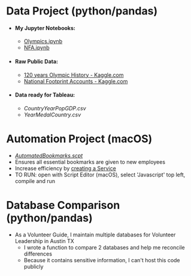 # Data Project (python/pandas)

- #### My Jupyter Notebooks:
  -  [Olympics.ipynb](https://github.com/smithwithatypo/InterviewProject/blob/master/Olympics.ipynb)  
  -  [NFA.ipynb](https://github.com/smithwithatypo/InterviewProject/blob/master/NFA.ipynb)  


- #### Raw Public Data:
  -  [120 years Olympic History - Kaggle.com](https://www.kaggle.com/heesoo37/120-years-of-olympic-history-athletes-and-results)  
  -  [National Footprint Accounts - Kaggle.com](https://www.kaggle.com/footprintnetwork/national-footprint-accounts-2018)  
  
  
- #### Data ready for Tableau:
  -  *CountryYearPopGDP.csv*  
  -  *YearMedalCountry.csv*
  
  
# Automation Project (macOS)
-  *[AutomatedBookmarks.scpt](https://github.com/smithwithatypo/InterviewProject/blob/master/AutomatedBookmarks.applescript)* 
-  Ensures all essential bookmarks are given to new employees
-  Increase efficiency by [creating a Service](https://developer.apple.com/library/archive/documentation/LanguagesUtilities/Conceptual/MacAutomationScriptingGuide/MakeaSystem-WideService.html)
-  TO RUN: open with Script Editor (macOS), select 'Javascript' top left, compile and run 
  
  
  
# Database Comparison (python/pandas)
- As a Volunteer Guide, I maintain multiple databases for Volunteer Leadership in Austin TX
  - I wrote a function to compare 2 databases and help me reconcile differences
  - Because it contains sensitive information, I can't host this code publicly
